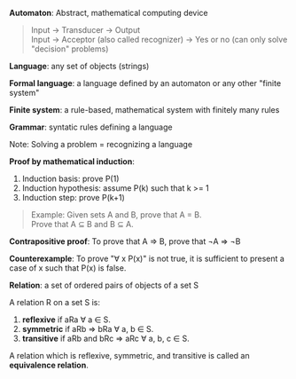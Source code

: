 **Automaton**: Abstract, mathematical computing device

>Input	→ Transducer → Output <br/>
Input	→ Acceptor (also called recognizer) → Yes or no (can only solve "decision" problems)

**Language**: any set of objects (strings)

**Formal language**: a language defined by an automaton or any other "finite system"

**Finite system**: a rule-based, mathematical system with finitely many rules

**Grammar**: syntatic rules defining a language

Note: Solving a problem = recognizing a language

**Proof by mathematical induction**:
  1. Induction basis: prove P(1)
  2. Induction hypothesis: assume P(k) such that k >= 1
  3. Induction step: prove P(k+1)

> Example: Given sets A and B, prove that A = B. <br/>
  Prove that A ⊆ B and B ⊆ A.

**Contrapositive proof**: To prove that A ⇒ B, prove that ¬A ⇒ ¬B

**Counterexample**: To prove "∀ x P(x)" is not true, it is sufficient to present a case of x such that P(x) is false.

**Relation**: a set of ordered pairs of objects of a set S

A relation R on a set S is:
  1. **reflexive** if aRa ∀ a ∈ S.
  2. **symmetric** if aRb ⇒ bRa ∀ a, b ∈ S.
  3. **transitive** if aRb and bRc ⇒ aRc ∀ a, b, c ∈ S.
  
A relation which is reflexive, symmetric, and transitive is called an **equivalence relation**.

  

